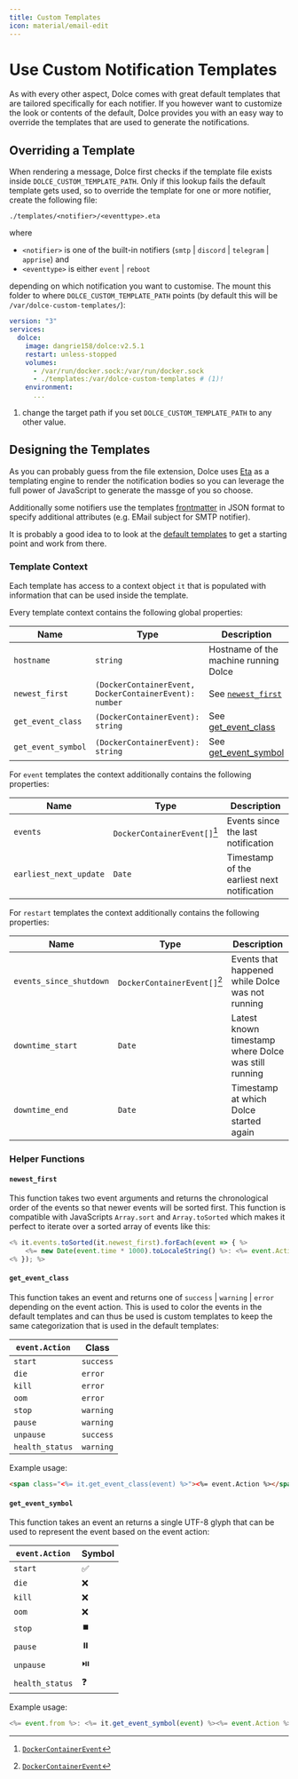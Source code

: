 ```yaml
---
title: Custom Templates
icon: material/email-edit
---
```


# Use Custom Notification Templates

As with every other aspect, Dolce comes with great default templates that are tailored specifically for each notifier.
If you however want to customize the look or contents of the default, Dolce provides you with an easy way to override
the templates that are used to generate the notifications.

## Overriding a Template

When rendering a message, Dolce first checks if the template file exists inside `DOLCE_CUSTOM_TEMPLATE_PATH`. Only if
this lookup fails the default template gets used, so to override the template for one or more notifier, create the
following file:

```
./templates/<notifier>/<eventtype>.eta
```

where

- `<notifier>` is one of the built-in notifiers (`smtp` | `discord` | `telegram` | `apprise`) and
- `<eventtype>` is either `event` | `reboot`

depending on which notification you want to customise. The mount this folder to where `DOLCE_CUSTOM_TEMPLATE_PATH`
points (by default this will be `/var/dolce-custom-templates/`):

```yaml title="docker-compose.yml"
version: "3"
services:
  dolce:
    image: dangrie158/dolce:v2.5.1
    restart: unless-stopped
    volumes:
      - /var/run/docker.sock:/var/run/docker.sock
      - ./templates:/var/dolce-custom-templates # (1)!
    environment:
      ...
```

1. change the target path if you set `DOLCE_CUSTOM_TEMPLATE_PATH` to any other value.

## Designing the Templates

As you can probably guess from the file extension, Dolce uses [Eta](https://eta.js.org) as a templating engine to render
the notification bodies so you can leverage the full power of JavaScript to generate the massge of you so choose.

Additionally some notifiers use the templates [frontmatter](https://deno.land/std/front_matter/mod.ts) in JSON format to
specify additional attributes (e.g. EMail subject for SMTP notifier).

It is probably a good idea to to look at the
[default templates](https://github.com/dangrie158/dolce/tree/master/templates) to get a starting point and work from
there.

### Template Context

Each template has access to a context object `it` that is populated with information that can be used inside the
template.

Every template context contains the following global properties:

| Name               | Type                                                   | Description                               |
| ------------------ | ------------------------------------------------------ | ----------------------------------------- |
| `hostname`         | `string`                                               | Hostname of the machine running Dolce     |
| `newest_first`     | `(DockerContainerEvent, DockerContainerEvent): number` | See [`newest_first`](#newest_first)       |
| `get_event_class`  | `(DockerContainerEvent): string`                       | See [get_event_class](#get_event_class)   |
| `get_event_symbol` | `(DockerContainerEvent): string`                       | See [get_event_symbol](#get_event_symbol) |

For `event` templates the context additionally contains the following properties:

| Name                   | Type                         | Description                                 |
| ---------------------- | ---------------------------- | ------------------------------------------- |
| `events`               | `DockerContainerEvent[]`[^1] | Events since the last notification          |
| `earliest_next_update` | `Date`                       | Timestamp of the earliest next notification |

For `restart` templates the context additionally contains the following properties:

| Name                    | Type                         | Description                                          |
| ----------------------- | ---------------------------- | ---------------------------------------------------- |
| `events_since_shutdown` | `DockerContainerEvent[]`[^1] | Events that happened while Dolce was not running     |
| `downtime_start`        | `Date`                       | Latest known timestamp where Dolce was still running |
| `downtime_end`          | `Date`                       | Timestamp at which Dolce started again               |

[^1]: [`DockerContainerEvent`](https://github.com/dangrie158/dolce/blob/75136010aa673876ea02a86c981d27189ec9b803/lib/docker-api.ts#L90)

### Helper Functions

#### `newest_first`

This function takes two event arguments and returns the chronological order of the events so that newer events will be
sorted first. This function is compatible with JavaScripts `Array.sort` and `Array.toSorted` which makes it perfect to
iterate over a sorted array of events like this:

```js
<% it.events.toSorted(it.newest_first).forEach(event => { %>
    <%= new Date(event.time * 1000).toLocaleString() %>: <%= event.Action %> <%= event.from %>
<% }); %>
```

#### `get_event_class`

This function takes an event and returns one of `success` | `warning` | `error` depending on the event action. This is
used to color the events in the default templates and can thus be used is custom templates to keep the same
categorization that is used in the default templates:

| `event.Action`  | Class     |
| --------------- | --------- |
| `start`         | `success` |
| `die`           | `error`   |
| `kill`          | `error`   |
| `oom`           | `error`   |
| `stop`          | `warning` |
| `pause`         | `warning` |
| `unpause`       | `success` |
| `health_status` | `warning` |

Example usage:

```html
<span class="<%= it.get_event_class(event) %>"><%= event.Action %></span>
```

#### `get_event_symbol`

This function takes an event an returns a single UTF-8 glyph that can be used to represent the event based on the event
action:

| `event.Action`  | Symbol |
| --------------- | ------ |
| `start`         | ✅     |
| `die`           | ❌     |
| `kill`          | ❌     |
| `oom`           | ❌     |
| `stop`          | ⏹️      |
| `pause`         | ⏸️      |
| `unpause`       | ⏯️      |
| `health_status` | ❓     |

Example usage:

```js
<%= event.from %>: <%= it.get_event_symbol(event) %><%= event.Action %>
```
